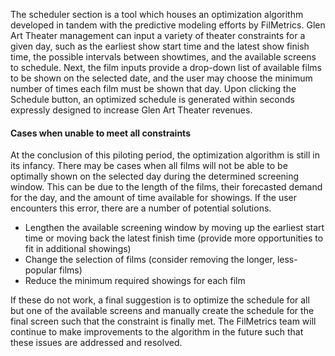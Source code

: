 The scheduler section is a tool which houses an optimization algorithm developed in tandem with the predictive modeling efforts by FilMetrics. Glen Art Theater management can input a variety of theater constraints for a given day, such as the earliest show start time and the latest show finish time, the possible intervals between showtimes, and the available screens to schedule. Next, the film inputs provide a drop-down list of available films to be shown on the selected date, and the user may choose the minimum number of times each film must be shown that day. Upon clicking the Schedule button, an optimized schedule is generated within seconds expressly designed to increase Glen Art Theater revenues.

#### Cases when unable to meet all constraints

At the conclusion of this piloting period, the optimization algorithm is still in its infancy. There may be cases when all films will not be able to be optimally shown on the selected day during the determined screening window. This can be due to the length of the films, their forecasted demand for the day, and the amount of time available for showings. If the user encounters this error, there are a number of potential solutions.

* Lengthen the available screening window by moving up the earliest start time or moving back the latest finish time (provide more opportunities to fit in additional showings)
* Change the selection of films (consider removing the longer, less-popular films)
* Reduce the minimum required showings for each film

If these do not work, a final suggestion is to optimize the schedule for all but one of the available screens and  manually create the schedule for the final screen such that the constraint is finally met. The FilMetrics team will continue to make improvements to the algorithm in the future such that these issues are addressed and resolved.
